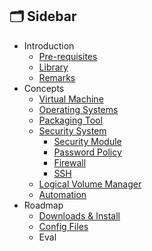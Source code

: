 ## 🗂️ Sidebar

- Introduction
  - [Pre-requisites](https://github.com/pin3dev/42_Cursus/blob/main/tutorial/Born2BeRoot/EN/docs/toStudy.md/#requisites)
  - [Library](https://github.com/pin3dev/42_Cursus/blob/main/tutorial/Born2BeRoot/EN/docs/toStudy.md/#library)
  - [Remarks](https://github.com/pin3dev/42_Cursus/blob/main/tutorial/Born2BeRoot/EN/docs/remarks.md)
- Concepts
  - [Virtual Machine](https://github.com/pin3dev/42_Cursus/blob/main/tutorial/Born2BeRoot/EN/docs/concepts.md/#vm)
  - [Operating Systems](https://github.com/pin3dev/42_Cursus/blob/main/tutorial/Born2BeRoot/EN/docs/concepts.md/#os)
  - [Packaging Tool](https://github.com/pin3dev/42_Cursus/blob/main/tutorial/Born2BeRoot/EN/docs/concepts.md/#pack)
  - [Security System](https://github.com/pin3dev/42_Cursus/blob/main/tutorial/Born2BeRoot/EN/docs/concepts.md/#ssystem)
    - [Security Module](https://github.com/pin3dev/42_Cursus/blob/main/tutorial/Born2BeRoot/EN/docs/concepts.md/#smodule)
    - [Password Policy](https://github.com/pin3dev/42_Cursus/blob/main/tutorial/Born2BeRoot/EN/docs/concepts.md/#password)
    - [Firewall](https://github.com/pin3dev/42_Cursus/blob/main/tutorial/Born2BeRoot/EN/docs/concepts.md/#firewall)
    - [SSH](https://github.com/pin3dev/42_Cursus/blob/main/tutorial/Born2BeRoot/EN/docs/concepts.md/#ssh)
  - [Logical Volume Manager](https://github.com/pin3dev/42_Cursus/blob/main/tutorial/Born2BeRoot/EN/docs/concepts.md/#lvm)
  - [Automation](https://github.com/pin3dev/42_Cursus/blob/main/tutorial/Born2BeRoot/EN/docs/concepts.md/#automation) 
-  Roadmap  
    -  [Downloads & Install](https://github.com/pin3dev/42_Cursus/blob/main/tutorial/Born2BeRoot/EN/docs/roadmap.md/#downloading) 
    -  [Config Files](https://github.com/pin3dev/42_Cursus/blob/main/tutorial/Born2BeRoot/EN/docs/roadmap.md/#configs)  
    -  Eval  
